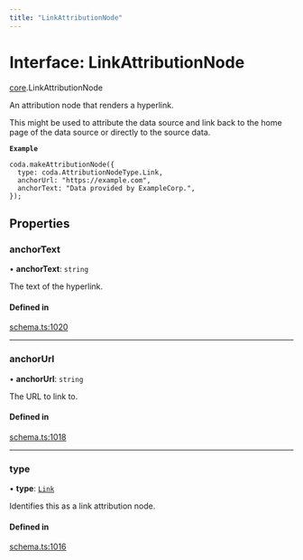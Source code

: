 ```yaml
---
title: "LinkAttributionNode"
---
```

# Interface: LinkAttributionNode

[core](../modules/core.md).LinkAttributionNode

An attribution node that renders a hyperlink.

This might be used to attribute the data source and link back to the home page
of the data source or directly to the source data.

**`Example`**

```
coda.makeAttributionNode({
  type: coda.AttributionNodeType.Link,
  anchorUrl: "https://example.com",
  anchorText: "Data provided by ExampleCorp.",
});
```

## Properties

### anchorText

• **anchorText**: `string`

The text of the hyperlink.

#### Defined in

[schema.ts:1020](https://github.com/coda/packs-sdk/blob/main/schema.ts#L1020)

___

### anchorUrl

• **anchorUrl**: `string`

The URL to link to.

#### Defined in

[schema.ts:1018](https://github.com/coda/packs-sdk/blob/main/schema.ts#L1018)

___

### type

• **type**: [`Link`](../enums/core.AttributionNodeType.md#link)

Identifies this as a link attribution node.

#### Defined in

[schema.ts:1016](https://github.com/coda/packs-sdk/blob/main/schema.ts#L1016)
